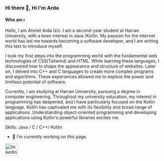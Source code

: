 ### Hi there 👋, Hi I'm Arda
#### Who am ı
Hello, I am Ahmet Arda İzci. I am a second-year student at Harran University, with a keen interest in Java /Kotlin. My passion for the internet world has led me towards becoming a software developer, and I am writing this text to introduce myself.

I took my first steps into the programming world with the fundamental web technologies of CSS(Tailwind) and HTML. While learning these languages, I discovered how to shape the appearance and structure of websites. Later on, I delved into C++ and C languages to create more complex programs and algorithms. These experiences allowed me to explore the power and limitless potential of software.

Currently, I am studying at Harran University, pursuing a degree in computer engineering. Throughout my university education, my interest in programming has deepened, and I have particularly focused on the Kotlin language. Kotlin has captivated me with its flexibility and broad range of applications. Understanding object-oriented programming and developing applications using Kotlin's powerful libraries excites me.

Skills: Java / C / C++/ Kotlin

- 🔭 I’m currently working on this page. 


[<img src='https://cdn.jsdelivr.net/npm/simple-icons@3.0.1/icons/linkedin.svg' alt='linkedin' height='40'>](https://www.linkedin.com/in/ahmetardaizci)  


